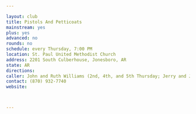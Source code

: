```yaml
---

layout: club
title: Pistols And Petticoats
mainstream: yes
plus: yes
advanced: no
rounds: no
schedule: every Thursday, 7:00 PM
location: St. Paul United Methodist Church
address: 2201 South Culberhouse, Jonesboro, AR
state: AR
directions: 
caller: John and Ruth Williams (2nd, 4th, and 5th Thursday; Jerry and Juliann Hill, 1st and 3rd Thursdays)
contact: (870) 932-7740
website: 



---
```


